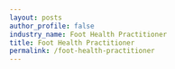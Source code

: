 ```yaml
---
layout: posts 
author_profile: false 
industry_name: Foot Health Practitioner
title: Foot Health Practitioner
permalink: /foot-health-practitioner
---
```

